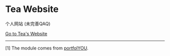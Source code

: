 # Tea Website  
个人网站 (未完善QAQ)  

[Go to Tea's Website](https://lin-tea.github.io/)

---
[1] The module comes from [portfolYOU](https://github.com/YoussefRaafatNasry/portfolYOU).  
